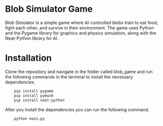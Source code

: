 # Blob Simulator Game

Blob Simulator is a simple game where AI-controlled blobs train to eat food, fight each other, and survive in their environment. The game uses Python and the Pygame library for graphics and physics simulation, along with the Neat-Python library for AI.


# Installation

Clone the repository and navigate in the folder called blob_game and run the following commands in the terminal to install the necessary dependencies.

```bash
    pip install pygame
    pip install pymunk
    pip install neat-python
```
After you install the dependencies you can run the following command.

```bash
    python main.py
```
